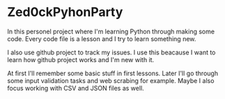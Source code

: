 # Zed0ckPyhonParty

In this personel project where I'm learning Python through making some code. Every code 
file is a lesson and I try to learn something new.

I also use github project to track my issues. I use this beacause I want to learn how 
github project works and I'm new with it. 

At first I'll remember some basic stuff in first lessons. Later I'll go through some 
input validation tasks and web scrabing for example. Maybe I also focus working with 
CSV and JSON files as well.
